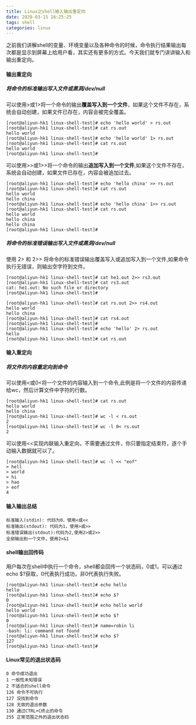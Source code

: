 ```yaml
---
title: Linux之shell输入输出重定向
date: 2020-03-15 16:25:25
tags: shell
categories: linux
---
```


之前我们讲解shell的变量、环境变量以及各种命令的时候，命令执行结果输出每次都是显示到屏幕上给用户看，其实还有更多的方式。今天我们就专门讲讲输入和输出重定向。
<!--more-->

#### 输出重定向
##### 将命令的标准输出写入文件或黑洞/dev/null
可以使用>或1>将一个命令的输出**覆盖写入到一个文件**，如果这个文件不存在，系统会自动创建，如果文件已存在，内容会被完全覆盖。
```
[root@aliyun-hk1 linux-shell-test]# echo 'hello world' > rs.out
[root@aliyun-hk1 linux-shell-test]# cat rs.out
hello world
[root@aliyun-hk1 linux-shell-test]# echo 'hello world' 1> rs.out
[root@aliyun-hk1 linux-shell-test]# cat rs.out
hello world
[root@aliyun-hk1 linux-shell-test]#
```

可以使用>>或1>>将一个命令的输出**追加写入到一个文件**,如果这个文件不存在，系统会自动创建，如果文件已存在，内容会被追加过去。
```
[root@aliyun-hk1 linux-shell-test]# echo 'hello china' >> rs.out
[root@aliyun-hk1 linux-shell-test]# cat rs.out
hello world
hello china
[root@aliyun-hk1 linux-shell-test]# echo 'hello china' 1>> rs.out
[root@aliyun-hk1 linux-shell-test]# cat rs.out
hello world
hello china
hello china
[root@aliyun-hk1 linux-shell-test]#
```

##### 将命令的标准错误输出写入文件或黑洞/dev/null
使用 2> 和 2>> 将命令的标准错误输出覆盖写入或追加写入到一个文件,如果命令执行无错误，则输出空字符到文件。
```
[root@aliyun-hk1 linux-shell-test]# cat he1.out 2>> rs3.out
[root@aliyun-hk1 linux-shell-test]# cat rs3.out
cat: he1.out: No such file or directory
[root@aliyun-hk1 linux-shell-test]#

[root@aliyun-hk1 linux-shell-test]# cat rs.out 2>> rs4.out
hello world
hello china
[root@aliyun-hk1 linux-shell-test]# cat rs4.out
[root@aliyun-hk1 linux-shell-test]#
[root@aliyun-hk1 linux-shell-test]# echo 'hello' 2> rs.out
hello
[root@aliyun-hk1 linux-shell-test]# cat rs.out
```

#### 输入重定向
##### 将文件的内容重定向到命令
可以使用<或0<将一个文件的内容输入到一个命令,此例是将一个文件的内容传递给wc，然后计算文件中字符的行数。
```
[root@aliyun-hk1 linux-shell-test]# cat rs.out
hello world
hello china
[root@aliyun-hk1 linux-shell-test]# wc -l < rs.out
2
[root@aliyun-hk1 linux-shell-test]# wc -l 0< rs.out
2
```

可以使用<<实现内联输入重定向，不需要通过文件，你只要指定结束符，逐个手动输入数据就可以了。
```
[root@aliyun-hk1 linux-shell-test]# wc -l << "eof"
> hell
> world
> hi
> hao
> eof
4
```

#### 输入输出总结
```
标准输入(stdin): 代码为0，使用<或<<
标准输出(stdout): 代码为1，使用>或>>
标准错误输出(stdout):代码为2,使用2>或2>>
全部输出到一个文件，使用2>&1
```

#### shell输出回传码
用户每次在shell中执行一个命令，shell都会回传一个状态码，0或1，可以通过echo $?获取，0代表执行成功，非0代表执行失败。
```
[root@aliyun-hk1 linux-shell-test]# echo hello
hello
[root@aliyun-hk1 linux-shell-test]# echo $?
0
[root@aliyun-hk1 linux-shell-test]# echo hello world
hello world
[root@aliyun-hk1 linux-shell-test]# echo $?
0
[root@aliyun-hk1 linux-shell-test]# name=robin li
-bash: li: command not found
[root@aliyun-hk1 linux-shell-test]# echo $?
127
[root@aliyun-hk1 linux-shell-test]#
```

#### Linux常见的退出状态码
```
0 命令成功退出
1 一般性未知错误
2 不适合的shell命令
126 命令不可执行
127 没找到命令
128 无效的退出参数
130 通过CTRL+C终止的命令
255 正常范围之外的退出状态码
```


